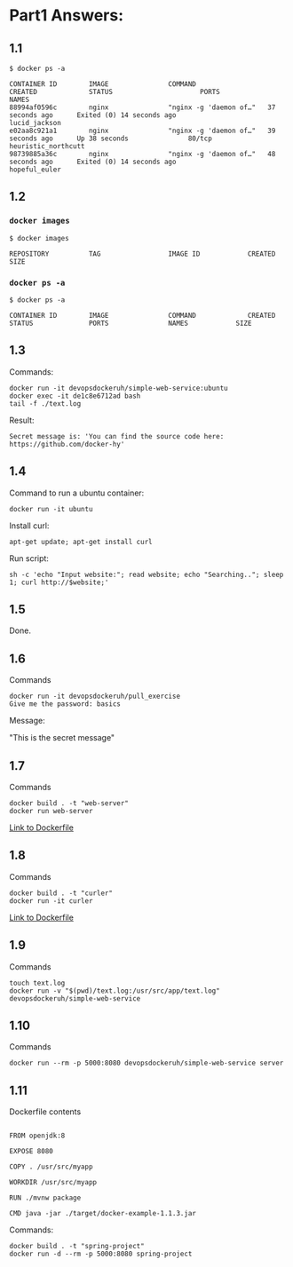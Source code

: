 # Part1 Answers:

## 1.1

```
$ docker ps -a

CONTAINER ID        IMAGE               COMMAND                  CREATED             STATUS                      PORTS               NAMES
88994af0596c        nginx               "nginx -g 'daemon of…"   37 seconds ago      Exited (0) 14 seconds ago                       lucid_jackson
e02aa8c921a1        nginx               "nginx -g 'daemon of…"   39 seconds ago      Up 38 seconds               80/tcp              heuristic_northcutt
98739885a36c        nginx               "nginx -g 'daemon of…"   48 seconds ago      Exited (0) 14 seconds ago                       hopeful_euler
```

## 1.2

### `docker images`

```
$ docker images

REPOSITORY          TAG                 IMAGE ID            CREATED             SIZE
```

### `docker ps -a`

```
$ docker ps -a

CONTAINER ID        IMAGE               COMMAND             CREATED             STATUS              PORTS               NAMES            SIZE
```

## 1.3

Commands:

```
docker run -it devopsdockeruh/simple-web-service:ubuntu
docker exec -it de1c8e6712ad bash
tail -f ./text.log
```

Result:

```
Secret message is: 'You can find the source code here: https://github.com/docker-hy'
```

## 1.4

Command to run a ubuntu container:

```
docker run -it ubuntu
```

Install curl:

```
apt-get update; apt-get install curl
```

Run script:

```
sh -c 'echo "Input website:"; read website; echo "Searching.."; sleep 1; curl http://$website;'
```

## 1.5

Done.

## 1.6

Commands

```
docker run -it devopsdockeruh/pull_exercise
Give me the password: basics
```

Message:

"This is the secret message"

## 1.7

Commands

```
docker build . -t "web-server"
docker run web-server

```

[Link to Dockerfile](1.7/Dockerfile)

## 1.8

Commands

```
docker build . -t "curler"
docker run -it curler

```

[Link to Dockerfile](1.8/Dockerfile)

## 1.9

Commands

```
touch text.log
docker run -v "$(pwd)/text.log:/usr/src/app/text.log" devopsdockeruh/simple-web-service

```

## 1.10

Commands

```
docker run --rm -p 5000:8080 devopsdockeruh/simple-web-service server

```

## 1.11

Dockerfile contents

```

FROM openjdk:8

EXPOSE 8080

COPY . /usr/src/myapp

WORKDIR /usr/src/myapp

RUN ./mvnw package

CMD java -jar ./target/docker-example-1.1.3.jar

```

Commands:

```
docker build . -t "spring-project"
docker run -d --rm -p 5000:8080 spring-project
```
